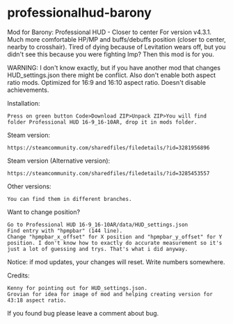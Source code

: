# professionalhud-barony
Mod for Barony: Professional HUD - Closer to center
For version v4.3.1. 
Much more comfortable HP/MP and buffs/debuffs position (closer to center, nearby to crosshair).
Tired of dying because of Levitation wears off, but you didn't see this because you were fighting Imp? Then this mod is for you.

WARNING:
I don't know exactly, but if you have another mod that changes HUD_settings.json there might be conflict. Also don't enable both aspect ratio mods.
Optimized for 16:9 and 16:10 aspect ratio.
Doesn't disable achievements.

Installation:

    Press on green button Code>Download ZIP>Unpack ZIP>You will find folder Professional HUD 16-9_16-10AR, drop it in mods folder.

Steam version:

    https://steamcommunity.com/sharedfiles/filedetails/?id=3281956896

Steam version (Alternative version):

    https://steamcommunity.com/sharedfiles/filedetails/?id=3285453557

Other versions:

    You can find them in different branches.

Want to change position?

    Go to Professional HUD 16-9_16-10AR/data/HUD_settings.json
    Find entry with "hpmpbar" (144 line).
    Change "hpmpbar_x_offset" for X position and "hpmpbar_y_offset" for Y position. I don't know how to exactly do accurate measurement so it's just a lot of guessing and trys. That's what i did anyway.

Notice: if mod updates, your changes will reset. Write numbers somewhere.

Credits:

    Kenny for pointing out for HUD_settings.json.
    Grovian for idea for image of mod and helping creating version for 43:18 aspect ratio.


If you found bug please leave a comment about bug.
